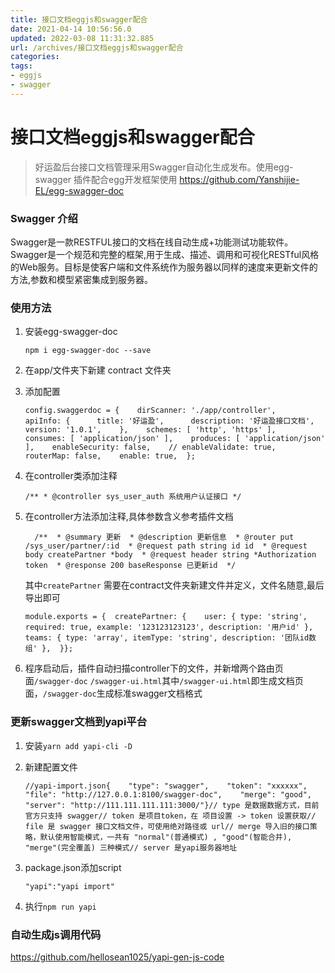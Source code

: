 ```yaml
---
title: 接口文档eggjs和swagger配合
date: 2021-04-14 10:56:56.0
updated: 2022-03-08 11:31:32.885
url: /archives/接口文档eggjs和swagger配合
categories: 
tags: 
- eggjs
- swagger
---
```


# 接口文档eggjs和swagger配合

> 好运盈后台接口文档管理采用Swagger自动化生成发布。使用egg-swagger 插件配合egg开发框架使用 https://github.com/Yanshijie-EL/egg-swagger-doc

### Swagger 介绍

Swagger是一款RESTFUL接口的文档在线自动生成+功能测试功能软件。Swagger是一个规范和完整的框架,用于生成、描述、调用和可视化RESTful风格的Web服务。目标是使客户端和文件系统作为服务器以同样的速度来更新文件的方法,参数和模型紧密集成到服务器。

### 使用方法

1. 安装egg-swagger-doc

    ```
    npm i egg-swagger-doc --save 
    ```

2. 在app/文件夹下新建 contract 文件夹
3. 添加配置

    ```
    config.swaggerdoc = {    dirScanner: './app/controller',    apiInfo: {      title: '好运盈',      description: '好运盈接口文档',      version: '1.0.1',    },    schemes: [ 'http', 'https' ],    consumes: [ 'application/json' ],    produces: [ 'application/json' ],    enableSecurity: false,    // enableValidate: true,    routerMap: false,    enable: true,  };
    ```

4. 在controller类添加注释

    ```
    /** * @controller sys_user_auth 系统用户认证接口 */
    ```

5. 在controller方法添加注释,具体参数含义参考插件文档

    ```
      /**  * @summary 更新  * @description 更新信息  * @router put /sys_user/partner/:id  * @request path string id id  * @request body createPartner *body  * @request header string *Authorization token  * @response 200 baseResponse 已更新id  */
    ```

    其中`createPartner` 需要在contract文件夹新建文件并定义，文件名随意,最后导出即可

    ```
    module.exports = {  createPartner: {    user: { type: 'string', required: true, example: '123123123123', description: '用户id' },    teams: { type: 'array', itemType: 'string', description: '团队id数组' },  }};
    ```

6. 程序启动后，插件自动扫描controller下的文件，并新增两个路由页面`/swagger-doc` `/swagger-ui.html`其中`/swagger-ui.html`即生成文档页面，`/swagger-doc`生成标准swagger文档格式

### 更新swagger文档到yapi平台

1. 安装`yarn add yapi-cli -D`
2. 新建配置文件

    ```
    //yapi-import.json{    "type": "swagger",    "token": "xxxxxx",    "file": "http://127.0.0.1:8100/swagger-doc",    "merge": "good",    "server": "http://111.111.111.111:3000/"}// type 是数据数据方式，目前官方只支持 swagger// token 是项目token，在 项目设置 -> token 设置获取// file 是 swagger 接口文档文件，可使用绝对路径或 url// merge 导入旧的接口策略，默认使用智能模式，一共有 "normal"(普通模式) , "good"(智能合并), "merge"(完全覆盖) 三种模式// server 是yapi服务器地址
    ```

3. package.json添加script

    ```
    "yapi":"yapi import"
    ```

4. 执行`npm run yapi`

### 自动生成js调用代码

https://github.com/hellosean1025/yapi-gen-js-code